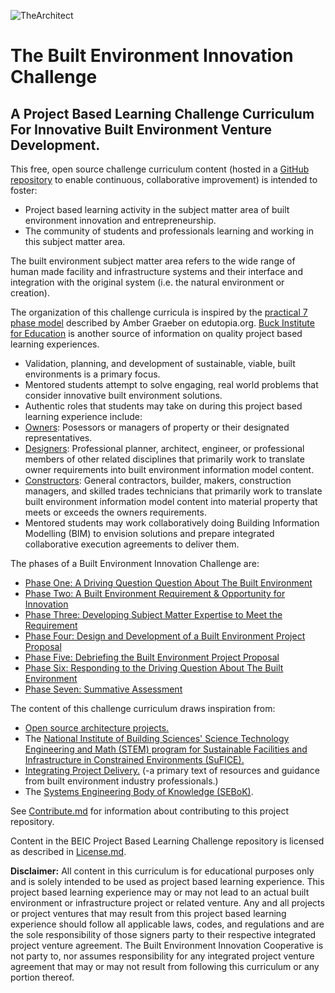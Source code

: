 ![TheArchitect](http://images.metmuseum.org/CRDImages/dp/web-large/DP869288.jpg)

# The Built Environment Innovation Challenge 
## A Project Based Learning Challenge Curriculum For Innovative Built Environment Venture Development.

This free, open source challenge curriculum content (hosted in a [GitHub repository](https://github.com/BEICOOP/BEICPBLChallenge) to enable continuous, collaborative improvement) is intended to foster:

* Project based learning activity in the subject matter area of built environment innovation and entrepreneurship.
* The community of students and professionals learning and working in this subject matter area.

The built environment subject matter area refers to the wide range of human made facility and infrastructure systems and their interface and integration with the original system (i.e. the natural environment or creation).

The organization of this challenge curricula is inspired by the [practical 7 phase model](https://www.edutopia.org/blog/practical-pbl-design-amber-graeber) described by Amber Graeber on edutopia.org.  [Buck Institute for Education](http://www.bie.org/about/what_pbl) is another source of information on quality project based learning experiences. 

* Validation, planning, and development of sustainable, viable, built environments is a primary focus.
* Mentored students attempt to solve engaging, real world problems that consider innovative built environment solutions.
*  Authentic roles that students may take on during this project based learning experience include: 
  * [Owners](https://github.com/BEICOOP/BEICPBLChallenge/blob/master/Phase3/Stakeholders_Roles/Owner.md): Posessors or managers of property or their designated representatives. 
  * [Designers](https://github.com/BEICOOP/BEICPBLChallenge/blob/master/Phase3/Stakeholders_Roles/Designer.md): Professional planner, architect, engineer, or professional members of other related disciplines that primarily work to translate owner requirements into built environment information model content.
  * [Constructors](https://github.com/BEICOOP/BEICPBLChallenge/blob/master/Phase3/Stakeholders_Roles/Constructor.md): General contractors, builder, makers, construction managers, and skilled trades technicians that primarily work to translate built environment information model content into material property that meets or exceeds the owners requirements.
* Mentored students may work collaboratively doing Building Information Modelling (BIM) to envision solutions and prepare integrated collaborative execution agreements to deliver them. 

The phases of a Built Environment Innovation Challenge are:

* [Phase One: A Driving Question Question About The Built Environment](https://github.com/BEICBIM/BEICPBLChallenge/blob/master/Phase1/TOC.md)
* [Phase Two: A Built Environment Requirement & Opportunity for Innovation](https://github.com/BEICBIM/BEICPBLChallenge/blob/master/Phase2/Readme&TOC.md)
* [Phase Three: Developing Subject Matter Expertise to Meet the Requirement](https://github.com/BEICBIM/BEICPBLChallenge/blob/master/Phase3/TOC.md)
* [Phase Four: Design and Development of a Built Environment Project Proposal](https://github.com/BEICBIM/BEICPBLChallenge/blob/master/Phase4/TOC.md)
* [Phase Five: Debriefing the Built Environment Project Proposal](https://github.com/BEICBIM/BEICPBLChallenge/blob/master/Phase5/TOC.md)
* [Phase Six: Responding to the Driving Question About The Built Environment](https://github.com/BEICBIM/BEICPBLChallenge/blob/master/Phase6/TOC.md)
* [Phase Seven: Summative Assessment](https://github.com/BEICBIM/BEICPBLChallenge/blob/master/Phase7/TOC.md)

The content of this challenge curriculum draws inspiration from:

* [Open source architecture projects.](https://opensource.com/life/16/5/6-open-source-architecture-projects)
* The [National Institute of Building Sciences' Science Technology Engineering and Math (STEM) program for Sustainable Facilities and Infrastructure in Constrained Environments (SuFICE).](https://www.nibs.org/?page=stem)
* [Integrating Project Delivery.](https://lccn.loc.gov/2016041719) (-a primary text of resources and guidance from built environment industry professionals.)
* The [Systems Engineering Body of Knowledge (SEBoK)](http://sebokwiki.org/wiki/Guide_to_the_Systems_Engineering_Body_of_Knowledge_(SEBoK)).

See [Contribute.md](https://github.com/BEICBIM/BEICPBLChallenge/blob/master/Contribute.md) for information about contributing to this project repository.

Content in the BEIC Project Based Learning Challenge repository is licensed as described in [License.md](https://github.com/BEICBIM/BEICPBLChallenge/blob/master/License.md).

**Disclaimer:** All content in this curriculum is for educational purposes only and is solely intended to be used as project based learning experience.  This project based learning experience may or may not lead to an actual built environment or infrastructure project or related venture.  Any and all projects or project ventures that may result from this project based learning experience should follow all applicable laws, codes, and regulations and are the sole responsibility of those signers party to their respective integrated project venture agreement.  The Built Environment Innovation Cooperative is not party to, nor assumes responsibility for any integrated project venture agreement that may or may not result from following this curriculum or any portion thereof.


